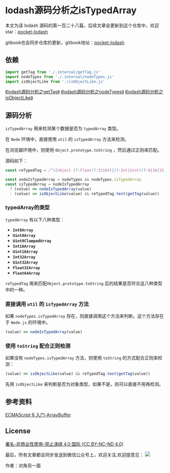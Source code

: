 # lodash源码分析之isTypedArray

本文为读 lodash 源码的第一百二十八篇，后续文章会更新到这个仓库中，欢迎 star：[pocket-lodash](https://github.com/yeyuqiudeng/pocket-lodash)

gitbook也会同步仓库的更新，gitbook地址：[pocket-lodash](https://www.gitbook.com/book/yeyuqiudeng/pocket-lodash/details)

## 依赖

```javascript
import getTag from './.internal/getTag.js'
import nodeTypes from './.internal/nodeTypes.js'
import isObjectLike from './isObjectLike.js'
```

[《lodash源码分析之getTag》](internal/getTag.md)
[《lodash源码分析之nodeTypes》](internal/nodeTypes.md)
[《lodash源码分析之isObjectLike》](./isObjectLike.md)

## 源码分析

`isTypedArray` 用来检测某个数据是否为 `typedArray` 类型。

在 `Node` 环境中，直接使用 `util` 的 `isTypedArray` 方法来检测。

在浏览器环境中，则使用 `Object.prototype.toString` ，然后通过正则来匹配。

源码如下：

```javascript
const reTypedTag = /^\[object (?:Float(?:32|64)|(?:Int|Uint)(?:8|16|32)|Uint8Clamped)Array\]$/

const nodeIsTypedArray = nodeTypes && nodeTypes.isTypedArray
const isTypedArray = nodeIsTypedArray
  ? (value) => nodeIsTypedArray(value)
  : (value) => isObjectLike(value) && reTypedTag.test(getTag(value))
```

### typedArray的类型

`typedArray` 有以下八种类型：

* **`Int8Array`**
* **`Uint8Array`**
* **`Uint8ClampedArray`**
* **`Int16Array`**
* **`Uint16Array`**
* **`Int32Array`**
* **`Uint32Array`**
* **`Float32Array`**
* **`Float64Array`**

`reTypedTag` 用来匹配`Object.prototype.toString` 后的结果是否符合这八种类型中的一种。

### 直接调用 `util` 的 `isTypedArray` 方法

如果 `nodeTypes.isTypedArray` 存在，则直接调用这个方法来判断。这个方法存在于 `Node.js` 的环境中。

```javascript
(value) => nodeIsTypedArray(value)
```

### 使用 `toString` 配合正则检测

如果没有 `nodeTypes.isTypedArray`  方法，则使用 `toString` 的方式配合正则来检测：

```javascript
(value) => isObjectLike(value) && reTypedTag.test(getTag(value))
```

先用 `isObjectLike` 来判断是否为对象类型，如果不是，则可以直接不用再检测。

## 参考资料

[ECMAScript 6 入门-ArrayBuffer](https://es6.ruanyifeng.com/#docs/arraybuffer)

## License

[署名-非商业性使用-禁止演绎 4.0 国际 (CC BY-NC-ND 4.0)](http://creativecommons.org/licenses/by-nc-nd/4.0/)

最后，所有文章都会同步发送到微信公众号上，欢迎关注,欢迎提意见：  ![](https://raw.githubusercontent.com/yeyuqiudeng/resource/master/images/qrcode_front-end-article.jpg) 

作者：对角另一面 